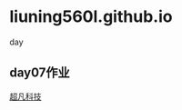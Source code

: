 # liuning560l.github.io
day
<h2>day07作业</h2>
<a href="https://github.com/liuning560l/liuning560l.github.io">超凡科技</a>
